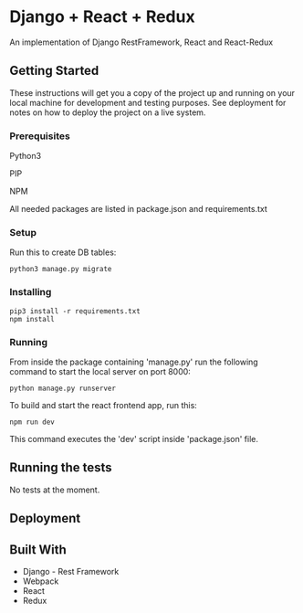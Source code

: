 # Django + React + Redux

An implementation of Django RestFramework, React and React-Redux

## Getting Started

These instructions will get you a copy of the project up and running on your local machine for development and testing purposes. See deployment for notes on how to deploy the project on a live system.

### Prerequisites

Python3

PIP

NPM

All needed packages are listed in package.json and requirements.txt

### Setup

Run this to create DB tables:
```
python3 manage.py migrate
```

### Installing

```
pip3 install -r requirements.txt
npm install
```

### Running

From inside the package containing 'manage.py' run the following command to start the local server on port 8000:
```
python manage.py runserver
```

To build and start the react frontend app, run this:
```
npm run dev
```
This command executes the 'dev' script inside 'package.json' file.

## Running the tests

No tests at the moment.

## Deployment

## Built With

* Django - Rest Framework
* Webpack
* React
* Redux